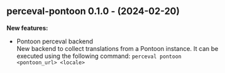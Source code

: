 ## perceval-pontoon 0.1.0 - (2024-02-20)

**New features:**

 * Pontoon perceval backend\
   New backend to collect translations from a Pontoon instance. It can be
   executed using the following command:  `perceval pontoon <pontoon_url>
   <locale>`

